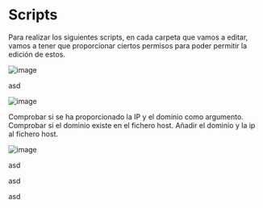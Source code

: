 # Scripts 

Para realizar los siguientes scripts, en cada carpeta que vamos a editar, vamos a tener que proporcionar ciertos permisos para poder permitir la edición de estos.

![image](https://github.com/user-attachments/assets/00a738a6-2db8-4ee8-b7b1-ce909f9a016b)

asd

![image](https://github.com/user-attachments/assets/89aab286-9cc2-4970-bac8-6803036fe07c)

Comprobar si se ha proporcionado la IP y el dominio como argumento.
Comprobar si el dominio existe en el fichero host.
Añadir el dominio y la ip al fichero host.

![image](https://github.com/user-attachments/assets/ca56e913-399b-4e1a-aab3-3d31af9c4745)


asd

asd

asd

